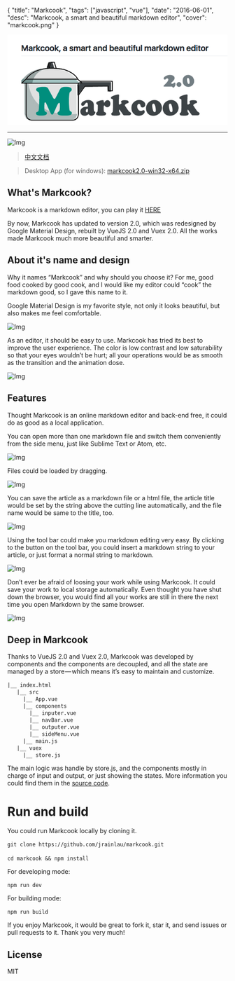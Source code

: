 {
  "title": "Markcook",
  "tags": ["javascript", "vue"],
  "date": "2016-06-01",
  "desc": "Markcook, a smart and beautiful markdown editor",
  "cover": "markcook.png"
}

![xxx](./imgs/markcook.png)

---
![Img](https://github.com/jrainlau/markcook/blob/2.0/Illustration/logo.png)

> [中文文档](https://segmentfault.com/a/1190000007062371?_ea=1225335)

> Desktop App (for windows): [markcook2.0-win32-x64.zip](https://coding.net/s/2138109d-89e4-4791-ac02-eeb2d4294b3e)

## What's Markcook?
Markcook is a markdown editor, you can play it [HERE](http://jrainlau.github.io/markcook/)

By now, Markcook has updated to version 2.0, which was redesigned by Google Material Design, rebuilt by VueJS 2.0 and Vuex 2.0. All the works made Markcook much more beautiful and smarter.

## About it's name and design
Why it names “Markcook” and why should you choose it? For me, good food cooked by good cook, and I would like my editor could “cook” the markdown good, so I gave this name to it.

Google Material Design is my favorite style, not only it looks beautiful, but also makes me feel comfortable.

![Img](https://github.com/jrainlau/markcook/blob/2.0/Illustration/1.gif)

As an editor, it should be easy to use. Markcook has tried its best to improve the user experience. The color is low contrast and low saturability so that your eyes wouldn’t be hurt; all your operations would be as smooth as the transition and the animation dose.

![Img](https://github.com/jrainlau/markcook/blob/2.0/Illustration/2.gif)

## Features
Thought Markcook is an online markdown editor and back-end free, it could do as good as a local application.

You can open more than one markdown file and switch them conveniently from the side menu, just like Sublime Text or Atom, etc.

![Img](https://github.com/jrainlau/markcook/blob/2.0/Illustration/3.gif)

Files could be loaded by dragging.

![Img](https://github.com/jrainlau/markcook/blob/2.0/Illustration/4.gif)

You can save the article as a markdown file or a html file, the article title would be set by the string above the cutting line automatically, and the file name would be same to the title, too.

![Img](https://github.com/jrainlau/markcook/blob/2.0/Illustration/5.gif)

Using the tool bar could make you markdown editing very easy. By clicking to the button on the tool bar, you could insert a markdown string to your article, or just format a normal string to markdown.

![Img](https://github.com/jrainlau/markcook/blob/2.0/Illustration/6.gif)

Don’t ever be afraid of loosing your work while using Markcook. It could save your work to local storage automatically. Even thought you have shut down the browser, you would find all your works are still in there the next time you open Markdown by the same browser.

![Img](https://github.com/jrainlau/markcook/blob/2.0/Illustration/7.gif)

## Deep in Markcook
Thanks to VueJS 2.0 and Vuex 2.0, Markcook was developed by components and the components are decoupled, and all the state are managed by a store — which means it’s easy to maintain and customize.
```
|__ index.html
   |__ src
     |__ App.vue
     |__ components
       |__ inputer.vue
       |__ navBar.vue
       |__ outputer.vue
       |__ sideMenu.vue
     |__ main.js
   |__ vuex
     |__ store.js
```
The main logic was handle by store.js, and the components mostly in charge of input and output, or just showing the states. More information you could find them in the [source code](https://github.com/jrainlau/markcook/blob/2.0/vuex/store.js).

# Run and build
You could run Markcook locally by cloning it.
```
git clone https://github.com/jrainlau/markcook.git

cd markcook && npm install
```

For developing mode:
```
npm run dev
```
For building mode:

```
npm run build
```

If you enjoy Markcook, it would be great to fork it, star it, and send issues or pull requests to it.
Thank you very much!

## License
MIT
